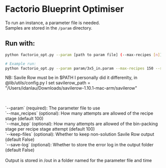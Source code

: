 # Factorio Blueprint Optimiser

To run an instance, a parameter file is needed.  
Samples are stored in the `/param` directory.

## Run with:

```bash
python factorio_opt.py --param [path to param file] (--max-recipes [n]) (--max-bpp [n]) (--keep-files) (--save-log)

# Example run:
python factorio_opt.py --param param/3x5_in.param --max-recipes 150 --save-log
```

NB: Savile Row must be in $PATH
I personally did it differenlty, in @lib/utils/config.py I set savilerow_path = "/Users/idanlau/Downloads/savilerow-1.10.1-mac-arm/savilerow"

<br>
<br>
`--param`       (required): The parameter file to use <br>
`--max_recipes` (optional): How many attempts are allowed of the recipe stage (default 100) <br>
`--max_bpp`     (optional): How many attempts are allowed of the bin-packing stage per recipe stage attempt (default 100) <br>
`--keep-files`  (optional): Whether to keep non-solution Savile Row output (default False) <br>
`--save-log`    (optional): Whether to store the error log in the output folder (default False) <br>
<br>
Output is stored in /out in a folder named for the parameter file and time



